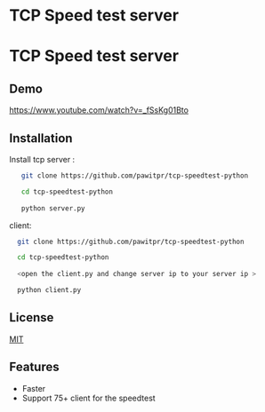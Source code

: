 
# TCP Speed test server
# TCP Speed test server




## Demo

https://www.youtube.com/watch?v=_fSsKg01Bto


## Installation

Install tcp server :

```bash
   git clone https://github.com/pawitpr/tcp-speedtest-python

   cd tcp-speedtest-python
   
   python server.py
```

client:
  ```bash
    git clone https://github.com/pawitpr/tcp-speedtest-python

    cd tcp-speedtest-python
     
    <open the client.py and change server ip to your server ip > 

    python client.py
```
## License

[MIT](https://choosealicense.com/licenses/mit/)


## Features

- Faster 
- Support 75+ client for the speedtest

